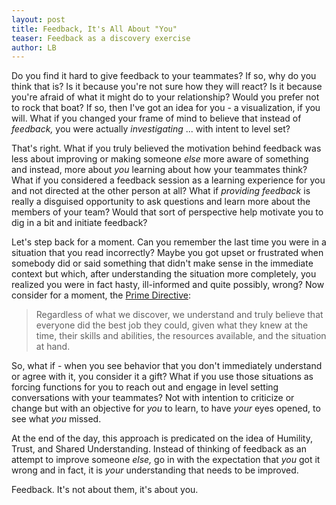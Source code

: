 ```yaml
---
layout: post
title: Feedback, It's All About "You"
teaser: Feedback as a discovery exercise
author: LB
---
```


Do you find it hard to give feedback to your teammates? If so, why do you think that is? Is it because you're not sure how they will react? Is it because you're afraid of what it might do to your relationship? Would you prefer not to rock that boat? If so, then I've got an idea for you - a visualization, if you will. What if you changed your frame of mind to believe that instead of _feedback,_ you were actually _investigating_ ... with intent to level set?

That's right. What if you truly believed the motivation behind feedback was less about improving or making someone _else_ more aware of something and instead, more about _you_ learning about how your teammates think? What if you considered a feedback session as a learning experience for you and not directed at the other person at all? What if _providing feedback_ is really a disguised opportunity to ask questions and learn more about the members of your team? Would that sort of perspective help motivate you to dig in a bit and initiate feedback?

Let's step back for a moment. Can you remember the last time you were in a situation that you read incorrectly? Maybe you got upset or frustrated when somebody did or said something that didn't make sense in the immediate context but which, after understanding the situation more completely, you realized you were in fact hasty, ill-informed and quite possibly, wrong? Now consider for a moment, the [Prime Directive](https://retrospectivewiki.org/index.php?title=The_Prime_Directive):

> Regardless of what we discover, we understand and truly believe that everyone did the best job they could, given what they knew at the time, their skills and abilities, the resources available, and the situation at hand.

So, what if - when you see behavior that you don't immediately understand or agree with it, you consider it a gift? What if you use those situations as forcing functions for you to reach out and engage in level setting conversations with your teammates? Not with intention to criticize or change but with an objective for _you_ to learn, to have _your_ eyes opened, to see what _you_ missed.

At the end of the day, this approach is predicated on the idea of Humility, Trust, and Shared Understanding. Instead of thinking of feedback as an attempt to improve someone _else,_ go in with the expectation that _you_ got it wrong and in fact, it is _your_ understanding that needs to be improved.

Feedback. It's not about them, it's about you.
